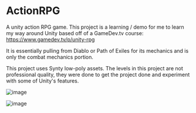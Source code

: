 # ActionRPG
 A unity action RPG game.  This project is a learning / demo for me to learn my way around Unity based off of a GameDev.tv course:  https://www.gamedev.tv/p/unity-rpg

It is essentially pulling from Diablo or Path of Exiles for its mechanics and is only the combat mechanics portion.

This project uses Synty low-poly assets.  The levels in this project are not professional quality, they were done to get the project done and experiment with some of Unity's
features.

![image](https://user-images.githubusercontent.com/22969512/126520039-d663a053-ebdf-44f4-b5e8-89963ff18ab9.png)

![image](https://user-images.githubusercontent.com/22969512/126520305-85b9be14-720f-4b84-a07a-0f7573a5306b.png)
